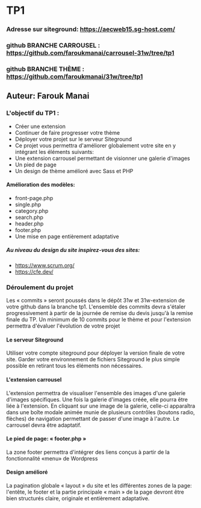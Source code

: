 # TP1

### Adresse sur siteground: https://aecweb15.sg-host.com/
### github BRANCHE CARROUSEL : https://github.com/faroukmanai/carrousel-31w/tree/tp1
### github BRANCHE THÈME : https://github.com/faroukmanai/31w/tree/tp1
## Auteur: Farouk Manai
### L'objectif du TP1 :
- Créer une extension
- Continuer de faire progresser votre thème
- Déployer votre projet sur le serveur Siteground
- Ce projet vous permettra d'améliorer globalement votre site en y intégrant les éléments suivants:
- Une extension carrousel permettant de visionner une galerie d'images
- Un pied de page
- Un design de thème amélioré avec Sass et PHP

#### Amélioration des modèles:
- front-page.php
- single.php
- category.php
- search.php
- header.php
- footer.php
- Une mise en page entièrement adaptative

##### Au niveau du design du site inspirez-vous des sites:
- https://www.scrum.org/
- https://cfe.dev/


### Déroulement du projet

Les « commits » seront poussés dans le dépôt 31w et 31w-extension de votre github dans la branche tp1. L'ensemble des commits devra s'étaler progressivement à partir de la journée de remise du devis jusqu'à la remise finale du TP. Un minimum de 10 commits pour le thème et pour l'extension permettra d'évaluer l'évolution de votre projet

#### Le serveur Siteground
Utiliser votre compte siteground pour déployer la version finale de votre site. Garder votre environnement de fichiers Siteground le plus simple possible en retirant tous les éléments non nécessaires.

#### L'extension carrousel
L'extension permettra de visualiser l'ensemble des images d'une galerie d'images spécifiques. Une fois la galerie d'images créée, elle pourra être liée à l'extension. En cliquant sur une image de la galerie, celle-ci apparaîtra dans une boîte modale animée munie de plusieurs contrôles (boutons radio, flèches) de navigation permettant de passer d'une image à l'autre. Le carrousel devra être adaptatif.

#### Le pied de page: « footer.php »
La zone footer permettra d'intégrer des liens conçus à partir de la fonctionnalité «menu» de Wordpress

#### Design amélioré
La pagination globale « layout » du site et les différentes zones de la page: l'entête, le footer et la partie principale « main » de la page devront être bien structurés claire, originale et entièrement adaptative.



